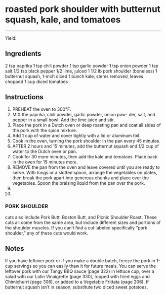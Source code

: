 # roasted pork shoulder with butternut squash, kale, and tomatoes
---
Yield: 

## Ingredients
2 tsp paprika
1 tsp chili powder
1 tsp garlic powder
1 tsp onion powder
1 tsp salt
1/2 tsp black pepper
1/2 lime, juiced
1 1/2 lb pork shoulder (boneless)
1 butternut squash, 1-inch diced
1 bunch kale, stems removed, leaves
chopped
1 cup diced tomatoes

## Instructions
1. PREHEAT the oven to 300°F.
2. MIX the paprika, chili powder, garlic powder, onion pow-
der, salt, and pepper in a small bowl. Add the lime juice and
stir. 
3. Place the pork in a Dutch oven or deep roasting pan
and coat all sides of the pork with the spice mixture.
4.  Add
1 cup of water and cover tightly with a lid or aluminum
foil.
5.  Cook in the oven, turning the pork shoulder in the pan
every 45 minutes.
6. AFTER 2 hours and 15 minutes, add the butternut squash
and 1/2 cup of water to the Dutch oven or pan. 
7. Cook for
30 more minutes, then add the kale and tomatoes. Place
back in the oven for 15 minutes more.
8. REMOVE the pan from the oven and leave covered until
you are ready to serve. With tongs or a slotted spoon,
arrange the vegetables on plates, then break the pork
apart into generous chunks and place over the vegetables.
Spoon the braising liquid from the pan over the pork.
9. 
10. 




### PORK SHOULDER 
cuts also include Pork Butt, Boston
Butt, and Picnic Shoulder Roast. These cuts all come from
the same area, but include different sizes and portions of the
shoulder muscles. If you can’t find a cut labeled specifically
“pork shoulder,” any of these cuts would work.
## Notes






If you have leftover pork or if you make
a double batch, freeze the pork in 1-cup
servings so you can easily thaw it for
future meals. You can serve the leftover
pork with our Tangy BBQ sauce (page
322) in lettuce cup, over a salad with our
Latin Vinaigrette (page 330), topped with
fried eggs and Chimichurri (page 306),
or added to a Vegetable Frittata (page
206). If butternut squash isn’t in season,
substitute two diced sweet potatoes.

